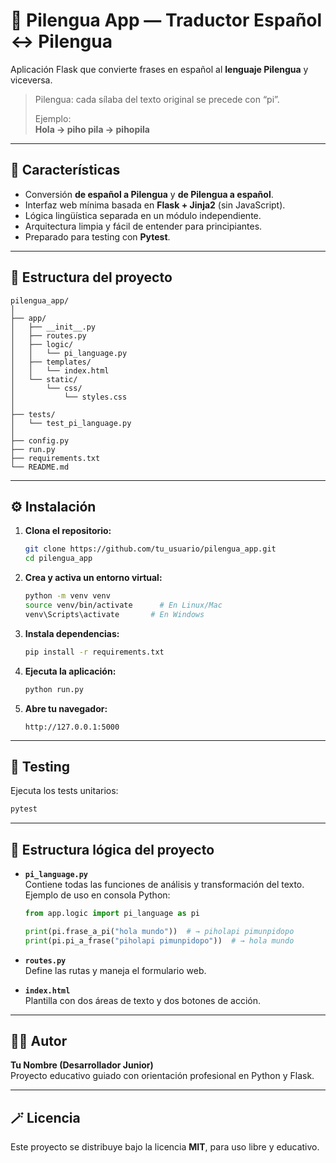# 🐍 Pilengua App — Traductor Español ↔ Pilengua

Aplicación Flask que convierte frases en español al **lenguaje Pilengua** y viceversa.

> Pilengua: cada sílaba del texto original se precede con “pi”.
>
> Ejemplo:  
> **Hola → piho pila → pihopila**

---

## 🚀 Características

- Conversión **de español a Pilengua** y **de Pilengua a español**.
- Interfaz web mínima basada en **Flask + Jinja2** (sin JavaScript).
- Lógica lingüística separada en un módulo independiente.
- Arquitectura limpia y fácil de entender para principiantes.
- Preparado para testing con **Pytest**.

---

## 🧱 Estructura del proyecto

```
pilengua_app/
│
├── app/
│   ├── __init__.py
│   ├── routes.py
│   ├── logic/
│   │   └── pi_language.py
│   ├── templates/
│   │   └── index.html
│   └── static/
│       └── css/
│           └── styles.css
│
├── tests/
│   └── test_pi_language.py
│
├── config.py
├── run.py
├── requirements.txt
└── README.md
```

---

## ⚙️ Instalación

1. **Clona el repositorio:**
   ```bash
   git clone https://github.com/tu_usuario/pilengua_app.git
   cd pilengua_app
   ```

2. **Crea y activa un entorno virtual:**
   ```bash
   python -m venv venv
   source venv/bin/activate      # En Linux/Mac
   venv\Scripts\activate       # En Windows
   ```

3. **Instala dependencias:**
   ```bash
   pip install -r requirements.txt
   ```

4. **Ejecuta la aplicación:**
   ```bash
   python run.py
   ```

5. **Abre tu navegador:**
   ```
   http://127.0.0.1:5000
   ```

---

## 🧪 Testing

Ejecuta los tests unitarios:

```bash
pytest
```

---

## 🧠 Estructura lógica del proyecto

- **`pi_language.py`**  
  Contiene todas las funciones de análisis y transformación del texto.  
  Ejemplo de uso en consola Python:

  ```python
  from app.logic import pi_language as pi

  print(pi.frase_a_pi("hola mundo"))  # → piholapi pimunpidopo
  print(pi.pi_a_frase("piholapi pimunpidopo"))  # → hola mundo
  ```

- **`routes.py`**  
  Define las rutas y maneja el formulario web.

- **`index.html`**  
  Plantilla con dos áreas de texto y dos botones de acción.

---

## 🧑‍💻 Autor

**Tu Nombre (Desarrollador Junior)**  
Proyecto educativo guiado con orientación profesional en Python y Flask.

---

## 🪄 Licencia

Este proyecto se distribuye bajo la licencia **MIT**, para uso libre y educativo.